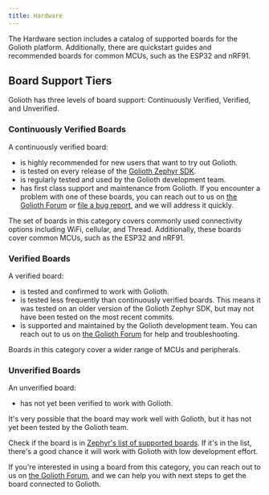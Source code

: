 ```yaml
---
title: Hardware
---
```


The Hardware section includes a catalog of supported boards for the Golioth
platform. Additionally, there are quickstart guides and recommended boards for
common MCUs, such as the ESP32 and nRF91.

## Board Support Tiers

Golioth has three levels of board support: Continuously Verified, Verified,
and Unverified.

### Continuously Verified Boards

A continuously verified board:

* is highly recommended for new users that want to try out Golioth.
* is tested on every release of the [Golioth Zephyr SDK](https://github.com/golioth/golioth-zephyr-sdk).
* is regularly tested and used by the Golioth development team.
* has first class support and maintenance from Golioth. If you encounter a problem
    with one of these boards, you can reach out to us on [the Golioth Forum](https://forum.golioth.io) or
    [file a bug report](https://github.com/golioth/golioth-zephyr-sdk/issues),
    and we will address it quickly.

The set of boards in this category covers commonly used
connectivity options including WiFi, cellular, and Thread.
Additionally, these boards cover common MCUs, such as the ESP32 and nRF91.

### Verified Boards

A verified board:

* is tested and confirmed to work with Golioth.
* is tested less frequently than continuously verified boards. This means it
    was tested on an older version of the Golioth Zephyr SDK, but may not
    have been tested on the most recent commits.
* is supported and maintained by the Golioth development team. You can reach
    out to us on [the Golioth Forum](https://forum.golioth.io) for help and troubleshooting.

Boards in this category cover a wider range of MCUs and peripherals.

### Unverified Boards

An unverified board:

* has not yet been verified to work with Golioth.

It's very possible that the board may work well with Golioth, but it has not
yet been tested by the Golioth team.

Check if the board is in [Zephyr's list of supported boards](https://docs.zephyrproject.org/latest/boards/index.html).
If it's in the list, there's a good chance it will work with Golioth with
low development effort.

If you're interested in using a board from this category, you can reach out to us on
[the Golioth Forum](https://forum.golioth.io), and we can help you with next steps to
get the board connected to Golioth.
